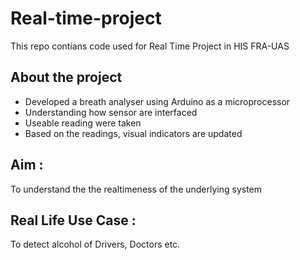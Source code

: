 # Real-time-project
This repo contians code used for Real Time Project in HIS FRA-UAS


## About the project
- Developed a breath analyser using Arduino as a microprocessor 
- Understanding how sensor are interfaced
- Useable reading were taken 
- Based on the readings, visual indicators are updated

## Aim : 
To understand the the realtimeness of the underlying system

## Real Life Use Case : 
To detect alcohol of Drivers, Doctors etc.
